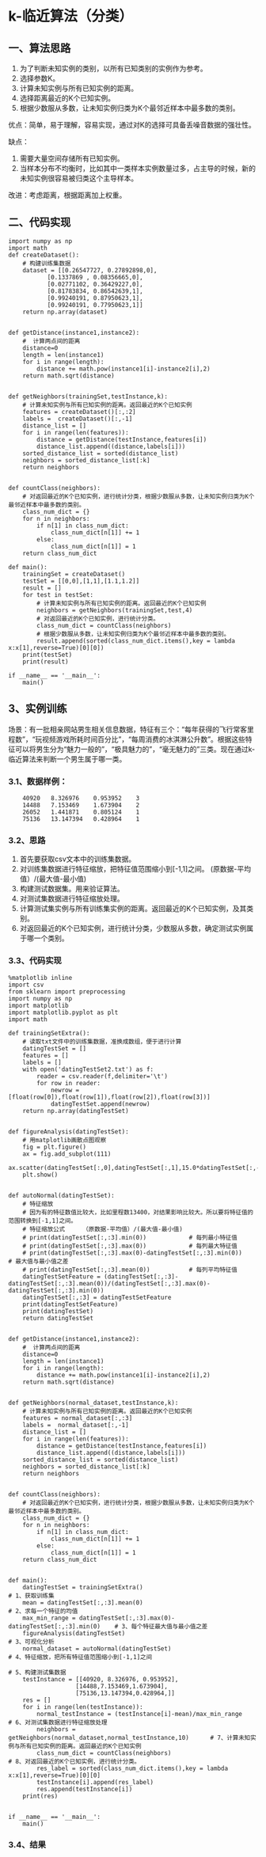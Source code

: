 # k-临近算法（分类）
## 一、算法思路
1. 为了判断未知实例的类别，以所有已知类别的实例作为参考。
2. 选择参数K。
3. 计算未知实例与所有已知实例的距离。
4. 选择距离最近的K个已知实例。
5. 根据少数服从多数，让未知实例归类为K个最邻近样本中最多数的类别。

优点：简单，易于理解，容易实现，通过对K的选择可具备丢噪音数据的强壮性。

缺点：  
1. 需要大量空间存储所有已知实例。
2. 当样本分布不均衡时，比如其中一类样本实例数量过多，占主导的时候，新的未知实例很容易被归类这个主导样本。

改进：考虑距离，根据距离加上权重。

## 二、代码实现

    import numpy as np
    import math
    def createDataset():
        # 构建训练集数据
        dataset = [[0.26547727, 0.27892898,0],
               [0.1337869 , 0.08356665,0],
               [0.02771102, 0.36429227,0],
               [0.81783834, 0.86542639,1],
               [0.99240191, 0.87950623,1],
               [0.99240191, 0.77950623,1]]
        return np.array(dataset)


    def getDistance(instance1,instance2):
        #  计算两点间的距离
        distance=0
        length = len(instance1)
        for i in range(length):
            distance += math.pow(instance1[i]-instance2[i],2)
        return math.sqrt(distance)


    def getNeighbors(trainingSet,testInstance,k):
        # 计算未知实例与所有已知实例的距离。返回最近的K个已知实例
        features = createDataset()[:,:2]
        labels =  createDataset()[:,-1]
        distance_list = []
        for i in range(len(features)):
            distance = getDistance(testInstance,features[i])
            distance_list.append((distance,labels[i]))
        sorted_distance_list = sorted(distance_list)
        neighbors = sorted_distance_list[:k]
        return neighbors


    def countClass(neighbors):
        # 对返回最近的K个已知实例，进行统计分类，根据少数服从多数，让未知实例归类为K个最邻近样本中最多数的类别。
        class_num_dict = {}
        for n in neighbors:
            if n[1] in class_num_dict:
                class_num_dict[n[1]] += 1
            else:
                class_num_dict[n[1]] = 1
        return class_num_dict

    def main():
        trainingSet = createDataset()
        testSet = [[0,0],[1,1],[1.1,1.2]]
        result = []
        for test in testSet:
            # 计算未知实例与所有已知实例的距离。返回最近的K个已知实例
            neighbors = getNeighbors(trainingSet,test,4)
            # 对返回最近的K个已知实例，进行统计分类。
            class_num_dict = countClass(neighbors)
            # 根据少数服从多数，让未知实例归类为K个最邻近样本中最多数的类别。
            result.append(sorted(class_num_dict.items(),key = lambda x:x[1],reverse=True)[0][0])
        print(testSet)
        print(result)

    if __name__ == '__main__':
        main()

## 3、实例训练
场景：有一批相亲网站男生相关信息数据，特征有三个：“每年获得的飞行常客里程数”，“玩视频游戏所耗时间百分比”，“每周消费的冰淇淋公升数”。根据这些特征可以将男生分为“魅力一般的”，“极具魅力的”，“毫无魅力的”三类。现在通过k-临近算法来判断一个男生属于哪一类。

### 3.1、数据样例：

        40920	8.326976	0.953952	3
        14488	7.153469	1.673904	2
        26052	1.441871	0.805124	1
        75136	13.147394	0.428964	1

### 3.2、思路
1. 首先要获取csv文本中的训练集数据。
2. 对训练集数据进行特征缩放，把特征值范围缩小到[-1,1]之间。     (原数据-平均值）/(最大值-最小值)
3. 构建测试数据集。用来验证算法。
4. 对测试集数据进行特征缩放处理。
5. 计算测试集实例与所有训练集实例的距离。返回最近的K个已知实例，及其类别。
6. 对返回最近的K个已知实例，进行统计分类，少数服从多数，确定测试实例属于哪一个类别。

### 3.3、代码实现

    %matplotlib inline
    import csv
    from sklearn import preprocessing
    import numpy as np
    import matplotlib
    import matplotlib.pyplot as plt
    import math

    def trainingSetExtra():
        # 读取txt文件中的训练集数据，准换成数组，便于进行计算
        datingTestSet = []
        features = []
        labels = []
        with open('datingTestSet2.txt') as f:
            reader = csv.reader(f,delimiter='\t')
            for row in reader:
                newrow = [float(row[0]),float(row[1]),float(row[2]),float(row[3])]
                datingTestSet.append(newrow)
        return np.array(datingTestSet)


    def figureAnalysis(datingTestSet):
        # 用matplotlib画散点图观察
        fig = plt.figure()
        ax = fig.add_subplot(111)
        ax.scatter(datingTestSet[:,0],datingTestSet[:,1],15.0*datingTestSet[:,-1],15.0*datingTestSet[:,-1])
        plt.show()


    def autoNormal(datingTestSet):
        # 特征缩放
        # 因为有的特征数值比较大，比如里程数13400，对结果影响比较大。所以要将特征值的范围转换到[-1,1]之间。
        # 特征缩放公式     （原数据-平均值）/(最大值-最小值)
        # print(datingTestSet[:,:3].min(0))            # 每列最小特征值
        # print(datingTestSet[:,:3].max(0))            # 每列最大特征值
        # print(datingTestSet[:,:3].max(0)-datingTestSet[:,:3].min(0))            # 最大值与最小值之差
        # print(datingTestSet[:,:3].mean(0))           # 每列平均特征值
        datingTestSetFeature = (datingTestSet[:,:3]-datingTestSet[:,:3].mean(0))/(datingTestSet[:,:3].max(0)-datingTestSet[:,:3].min(0))
        datingTestSet[:,:3] = datingTestSetFeature
        print(datingTestSetFeature)
        print(datingTestSet)
        return datingTestSet


    def getDistance(instance1,instance2):
        #  计算两点间的距离
        distance=0
        length = len(instance1)
        for i in range(length):
            distance += math.pow(instance1[i]-instance2[i],2)
        return math.sqrt(distance)


    def getNeighbors(normal_dataset,testInstance,k):
        # 计算未知实例与所有已知实例的距离。返回最近的K个已知实例
        features = normal_dataset[:,:3]
        labels =  normal_dataset[:,-1]
        distance_list = []
        for i in range(len(features)):
            distance = getDistance(testInstance,features[i])
            distance_list.append((distance,labels[i]))
        sorted_distance_list = sorted(distance_list)
        neighbors = sorted_distance_list[:k]
        return neighbors


    def countClass(neighbors):
        # 对返回最近的K个已知实例，进行统计分类，根据少数服从多数，让未知实例归类为K个最邻近样本中最多数的类别。
        class_num_dict = {}
        for n in neighbors:
            if n[1] in class_num_dict:
                class_num_dict[n[1]] += 1
            else:
                class_num_dict[n[1]] = 1
        return class_num_dict


    def main():
        datingTestSet = trainingSetExtra()                                       # 1、获取训练集
        mean = datingTestSet[:,:3].mean(0)                                       # 2、求每一个特征的均值
        max_min_range = datingTestSet[:,:3].max(0)-datingTestSet[:,:3].min(0)    # 3、每个特征最大值与最小值之差
        figureAnalysis(datingTestSet)                                            # 3、可视化分析
        normal_dataset = autoNormal(datingTestSet)                               # 4、特征缩放，把所有特征值范围缩小到[-1,1]之间
                                                                                 # 5、构建测试集数据
        testInstance = [[40920, 8.326976, 0.953952],                    
                       [14488,7.153469,1.673904],
                       [75136,13.147394,0.428964,]]
        res = []
        for i in range(len(testInstance)):
            normal_testInstance = (testInstance[i]-mean)/max_min_range           # 6、对测试集数据进行特征缩放处理
            neighbors = getNeighbors(normal_dataset,normal_testInstance,10)      # 7、计算未知实例与所有已知实例的距离。返回最近的K个已知实例
            class_num_dict = countClass(neighbors)                               # 8、对返回最近的K个已知实例，进行统计分类。
            res_label = sorted(class_num_dict.items(),key = lambda x:x[1],reverse=True)[0][0]
            testInstance[i].append(res_label)
            res.append(testInstance[i])
        print(res)


    if __name__ == '__main__':
        main()

### 3.4、结果
